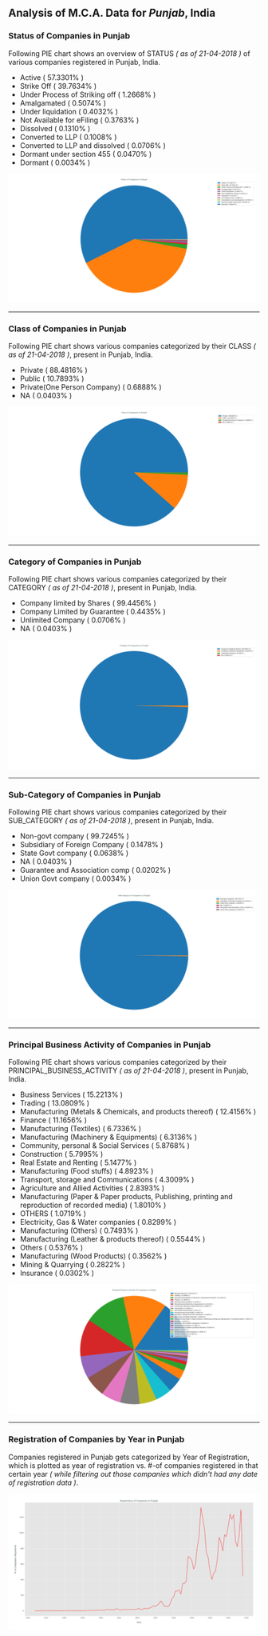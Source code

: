 ## Analysis of M.C.A. Data for _Punjab_, India
### Status of Companies in Punjab
Following PIE chart shows an overview of STATUS _( as of 21-04-2018 )_ of various companies registered in Punjab, India.
- Active ( 57.3301% )
- Strike Off ( 39.7634% )
- Under Process of Striking off ( 1.2668% )
- Amalgamated ( 0.5074% )
- Under liquidation ( 0.4032% )
- Not Available for eFiling ( 0.3763% )
- Dissolved ( 0.1310% )
- Converted to LLP ( 0.1008% )
- Converted to LLP and dissolved ( 0.0706% )
- Dormant under section 455 ( 0.0470% )
- Dormant ( 0.0034% )

![status_of_companies_in_punjab](../plots/mca_punjab_21042018_company_status.png)

---
### Class of Companies in Punjab
Following PIE chart shows various companies categorized by their CLASS _( as of 21-04-2018 )_, present in Punjab, India.
- Private ( 88.4816% )
- Public ( 10.7893% )
- Private(One Person Company) ( 0.6888% )
- NA ( 0.0403% )

![companies_categorized_by_class_in_punjab](../plots/mca_punjab_21042018_company_class.png)

---
### Category of Companies in Punjab
Following PIE chart shows various companies categorized by their CATEGORY _( as of 21-04-2018 )_, present in Punjab, India.
- Company limited by Shares ( 99.4456% )
- Company Limited by Guarantee ( 0.4435% )
- Unlimited Company ( 0.0706% )
- NA ( 0.0403% )

![companies_categorized_by_category_in_punjab](../plots/mca_punjab_21042018_company_category.png)

---
### Sub-Category of Companies in Punjab
Following PIE chart shows various companies categorized by their SUB_CATEGORY _( as of 21-04-2018 )_, present in Punjab, India.
- Non-govt company ( 99.7245% )
- Subsidiary of Foreign Company ( 0.1478% )
- State Govt company ( 0.0638% )
- NA ( 0.0403% )
- Guarantee and Association comp ( 0.0202% )
- Union Govt company ( 0.0034% )

![companies_categorized_by_subCategory_in_punjab](../plots/mca_punjab_21042018_company_subCategory.png)

---
### Principal Business Activity of Companies in Punjab
Following PIE chart shows various companies categorized by their PRINCIPAL_BUSINESS_ACTIVITY _( as of 21-04-2018 )_, present in Punjab, India.
- Business Services ( 15.2213% )
- Trading ( 13.0809% )
- Manufacturing (Metals & Chemicals, and products thereof) ( 12.4156% )
- Finance ( 11.1656% )
- Manufacturing (Textiles) ( 6.7336% )
- Manufacturing (Machinery & Equipments) ( 6.3136% )
- Community, personal & Social Services ( 5.8768% )
- Construction ( 5.7995% )
- Real Estate and Renting ( 5.1477% )
- Manufacturing (Food stuffs) ( 4.8923% )
- Transport, storage and Communications ( 4.3009% )
- Agriculture and Allied Activities ( 2.8393% )
- Manufacturing (Paper & Paper products, Publishing, printing and reproduction of recorded media) ( 1.8010% )
- OTHERS ( 1.0719% )
- Electricity, Gas & Water companies ( 0.8299% )
- Manufacturing (Others) ( 0.7493% )
- Manufacturing (Leather & products thereof) ( 0.5544% )
- Others ( 0.5376% )
- Manufacturing (Wood Products) ( 0.3562% )
- Mining & Quarrying ( 0.2822% )
- Insurance ( 0.0302% )

![companies_categorized_by_principalBusinessActivity_in_punjab](../plots/mca_punjab_21042018_company_principalBusinessActivity.png)

---
### Registration of Companies by Year in Punjab
Companies registered in Punjab gets categorized by Year of Registration, which is plotted as year of registration vs. #-of companies registered in that certain year _( while filtering out those companies which didn't had any date of registration data )_.

![registration_of_companies_yearly_in_punjab](../plots/mca_punjab_21042018_company_dateOfRegistration.png)
